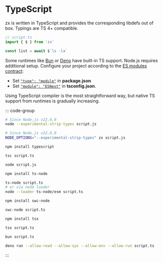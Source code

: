 # TypeScript

zx is written in TypeScript and provides the corresponding libdefs out of box. Typings are TS 4+ compatible.

```ts
// script.ts
import { $ } from 'zx'

const list = await $`ls -la`
```

Some runtimes like [Bun](https://bun.sh/) or [Deno](https://deno.com/) have built-in TS support. Node.js requires additional setup. Configure your project according to the [ES modules contract](https://nodejs.org/api/packages.html#packages_type):

- Set [`"type": "module"`](https://nodejs.org/api/packages.html#packages_type)
in **package.json**
- Set [`"module": "ESNext"`](https://www.typescriptlang.org/tsconfig/#module)
in **tsconfig.json**.

Using TypeScript compiler is the most straightforward way, but native TS support from runtimes is gradually increasing.

::: code-group

```bash [node]
# Since Node.js v22.6.0
node --experimental-strip-types script.js
```

```bash [npx]
# Since Node.js v22.6.0
NODE_OPTIONS="--experimental-strip-types" zx script.js
```

```bash [tsc]
npm install typescript

tsc script.ts

node script.js
```

```bash [ts-node]
npm install ts-node

ts-node script.ts
# or via node loader
node --loader ts-node/esm script.ts
```

```bash [swc-node]
npm install swc-node

swc-node script.ts
```

```bash [tsx]
npm install tsx

tsx script.ts
```

```bash [bun]
bun script.ts
```

```bash [deno]
deno run --allow-read --allow-sys --allow-env --allow-run script.ts
```

:::
